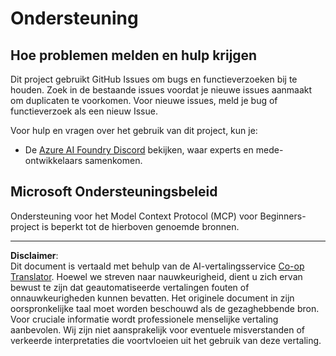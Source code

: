 <!--
CO_OP_TRANSLATOR_METADATA:
{
  "original_hash": "368870f8ab79f903ad80b6a985829516",
  "translation_date": "2025-09-18T11:47:25+00:00",
  "source_file": "SUPPORT.md",
  "language_code": "nl"
}
-->
# Ondersteuning

## Hoe problemen melden en hulp krijgen  

Dit project gebruikt GitHub Issues om bugs en functieverzoeken bij te houden. Zoek in de bestaande 
issues voordat je nieuwe issues aanmaakt om duplicaten te voorkomen. Voor nieuwe issues, meld je bug of 
functieverzoek als een nieuw Issue.

Voor hulp en vragen over het gebruik van dit project, kun je:
- De [Azure AI Foundry Discord](https://discord.com/invite/ByRwuEEgH4) bekijken, waar experts en mede-ontwikkelaars samenkomen.

## Microsoft Ondersteuningsbeleid  

Ondersteuning voor het Model Context Protocol (MCP) voor Beginners-project is beperkt tot de hierboven genoemde bronnen.

---

**Disclaimer**:  
Dit document is vertaald met behulp van de AI-vertalingsservice [Co-op Translator](https://github.com/Azure/co-op-translator). Hoewel we streven naar nauwkeurigheid, dient u zich ervan bewust te zijn dat geautomatiseerde vertalingen fouten of onnauwkeurigheden kunnen bevatten. Het originele document in zijn oorspronkelijke taal moet worden beschouwd als de gezaghebbende bron. Voor cruciale informatie wordt professionele menselijke vertaling aanbevolen. Wij zijn niet aansprakelijk voor eventuele misverstanden of verkeerde interpretaties die voortvloeien uit het gebruik van deze vertaling.